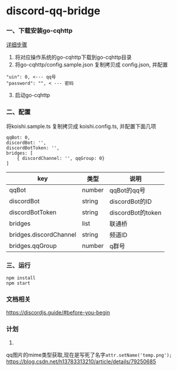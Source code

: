 # discord-qq-bridge

### 一、下载安装go-cqhttp
[详细步骤](https://github.com/Mrs4s/go-cqhttp/blob/master/docs/quick_start.md)

1. 将对应操作系统的go-cqhttp下载到go-cqhttp目录
2. 将go-cqhttp/config.sample.json 复制拷贝成 config.json, 并配置
```shell script
"uin": 0, <--- qq号
"password": "", < --- 密码
```
3. 启动go-cqhttp

### 二、配置
将koishi.sample.ts 复制拷贝成 koishi.config.ts, 并配置下面几项
```shell script
qqBot: 0,
discordBot: '',
discordBotToken: '',
bridges: [
    { discordChannel: '', qqGroup: 0}
] 
```
| key | 类型 | 说明 |
| --- | --- | --- |
| qqBot | number | qqBot的qq号 |
| discordBot | string | discordBot的ID |
| discordBotToken | string | discordBot的token |
| bridges | list | 联通桥 |
| bridges.discordChannel | string | 频道ID |
| bridges.qqGroup | number | q群号 |

### 三、运行
```shell script
npm install
npm start
```


### 文档相关
https://discordjs.guide/#before-you-begin

### 计划
1.
qq图片的mime类型获取,现在是写死了名字`attr.setName('temp.png');`
https://blog.csdn.net/h13783313210/article/details/79250685
